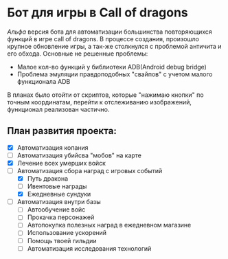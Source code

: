 # Бот для игры в Call of dragons
*Альфа* версия бота для автоматизации большинства повторяющихся функций в игре call of dragons. В процессе создания, произошло крупное обновление игры, а так-же столкнулся с проблемой античита и его обхода.
Основные не решенные проблемы:
- Малое кол-во функций у библиотеки ADB(Android debug bridge)
- Проблема эмуляции правдоподобных "свайпов" c учетом малого функционала ADB

В планах было отойти от скриптов, которые "нажимаю кнопки" по точным координатам, перейти к отслеживанию изображений,  функционал реализован частично.
## План развития проекта: 
- [x] Автоматизация копания
- [ ] Автоматизация убийсва "мобов" на карте
- [x] Лечение всех умерших войск
- [ ] Автоматизация сбора наград с игровых событий
  - [x] Путь дракона
  - [ ] Ивентовые награды
  - [x] Ежедневные сундуки
- [ ] Автоматизация внутри базы
  - [ ] Автообучение войс
  - [ ] Прокачка персонажей
  - [ ] Автопокупка полезных наград в ежедневном магазине
  - [ ] Использование ускорений
  - [ ] Помощь твоей гильдии
  - [ ] Автоматизация исследования технологий
